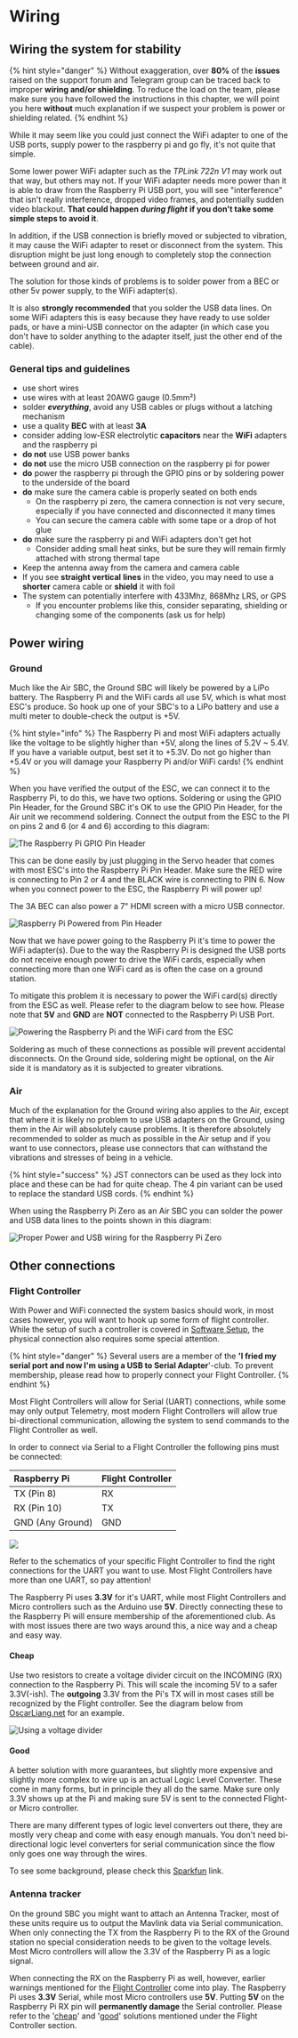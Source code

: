 # Wiring

## Wiring the system for stability

{% hint style="danger" %}
Without exaggeration, over **80%** of the **issues** raised on the support forum and Telegram group can be traced back to improper **wiring and/or shielding**. To reduce the load on the team, please make sure you have followed the instructions in this chapter, we will point you here **without** much explanation if we suspect your problem is power or shielding related.
{% endhint %}

While it may seem like you could just connect the WiFi adapter to one of the USB ports, supply power to the raspberry pi and go fly, it's not quite that simple.

Some lower power WiFi adapter such as the _TPLink 722n V1_ may work out that way, but others may not. If your WiFi adapter needs more power than it is able to draw from the Raspberry Pi USB port, you will see "interference" that isn't really interference, dropped video frames, and potentially sudden video blackout. **That could happen** _**during flight**_ **if you don't take some simple steps to avoid it**.

In addition, if the USB connection is briefly moved or subjected to vibration, it may cause the WiFi adapter to reset or disconnect from the system. This disruption might be just long enough to completely stop the connection between ground and air.

The solution for those kinds of problems is to solder power from a BEC or other 5v power supply, to the WiFi adapter\(s\).

It is also **strongly recommended** that you solder the USB data lines. On some WiFi adapters this is easy because they have ready to use solder pads, or have a mini-USB connector on the adapter \(in which case you don't have to solder anything to the adapter itself, just the other end of the cable\).

### General tips and guidelines

* use short wires
* use wires with at least 20AWG gauge \(0.5mm²\)
* solder _**everything**_, avoid any USB cables or plugs without a latching mechanism
* use a quality **BEC** with at least **3A**
* consider adding low-ESR electrolytic **capacitors** near the **WiFi** adapters and the raspberry pi
* **do not** use USB power banks
* **do not** use the micro USB connection on the raspberry pi for power
* **do** power the raspberry pi through the GPIO pins or by soldering power to the underside of the board
* **do** make sure the camera cable is properly seated on both ends
  * On the raspberry pi zero, the camera connection is not very secure, especially if you have connected and disconnected it many times
  * You can secure the camera cable with some tape or a drop of hot glue
* **do** make sure the raspberry pi and WiFi adapters don't get hot
  * Consider adding small heat sinks, but be sure they will remain firmly attached with strong thermal tape
* Keep the antenna away from the camera and camera cable
* If you see **straight vertical** **lines** in the video, you may need to use a **shorter** camera cable or **shield** it with foil
* The system can potentially interfere with 433Mhz, 868Mhz LRS, or GPS
  * If you encounter problems like this, consider separating, shielding or changing some of the components \(ask us for help\)

## Power wiring

### Ground

Much like the Air SBC, the Ground SBC will likely be powered by a LiPo battery. The Raspberry Pi and the WiFi cards all use 5V, which is what most ESC's produce. So hook up one of your SBC's to a LiPo battery and use a multi meter to double-check the output is +5V.

{% hint style="info" %}
The Raspberry Pi and most WiFi adapters actually like the voltage to be slightly higher than +5V, along the lines of 5.2V ~ 5.4V. If you have a variable output, best set it to +5.3V. Do not go higher than +5.4V or you will damage your Raspberry Pi and/or WiFi cards!
{% endhint %}

When you have verified the output of the ESC, we can connect it to the Raspberry Pi, to do this, we have two options. Soldering or using the GPIO Pin Header, for the Ground SBC it's OK to use the GPIO Pin Header, for the Air unit we recommend soldering. Connect the output from the ESC to the PI on pins 2 and 6 \(or 4 and 6\) according to this diagram:

![The Raspberry Pi GPIO Pin Header](../.gitbook/assets/image%20%2823%29.png)

This can be done easily by just plugging in the Servo header that comes with most ESC's into the Raspberry Pi Pin Header. Make sure the RED wire is connecting to Pin 2 or 4 and the BLACK wire is connecting to PIN 6. Now when you connect power to the ESC, the Raspberry Pi will power up!

The 3A BEC can also power a 7" HDMI screen with a micro USB connector.

![Raspberry Pi Powered from Pin Header](../.gitbook/assets/image%20%281%29.png)

Now that we have power going to the Raspberry Pi it's time to power the WiFi adapter\(s\). Due to the way the Raspberry Pi is designed the USB ports do not receive enough power to drive the WiFi cards, especially when connecting more than one WiFi card as is often the case on a ground station.

To mitigate this problem it is necessary to power the WiFi card\(s\) directly from the ESC as well. Please refer to the diagram below to see how. Please note that **5V** and **GND** are **NOT** connected to the Raspberry Pi USB Port.

![Powering the Raspberry Pi and the WiFi card from the ESC](../.gitbook/assets/image%20%283%29.png)

Soldering as much of these connections as possible will prevent accidental disconnects. On the Ground side, soldering might be optional, on the Air side it is mandatory as it is subjected to greater vibrations.

### Air

Much of the explanation for the Ground wiring also applies to the Air, except that where it is likely no problem to use USB adapters on the Ground, using them in the Air will absolutely cause problems. It is therefore absolutely recommended to solder as much as possible in the Air setup and if you want to use connectors, please use connectors that can withstand the vibrations and stresses of being in a vehicle. 

{% hint style="success" %}
JST connectors can be used as they lock into place and these can be had for quite cheap. The 4 pin variant can be used to replace the standard USB cords. 
{% endhint %}

When using the Raspberry Pi Zero as an Air SBC you can solder the power and USB data lines to the points shown in this diagram:

![Proper Power and USB wiring for the Raspberry Pi Zero](../.gitbook/assets/image%20%288%29.png)

## Other connections

### Flight Controller

With Power and WiFi connected the system basics should work, in most cases  however, you will want to hook up some form of flight controller. While the setup of such a controller is covered in [Software Setup](../software-setup/telemetry-and-osd.md), the physical connection also requires some special attention.

{% hint style="danger" %}
Several users are a member of the **'I fried my serial port and now I'm using a USB to Serial Adapter**'-club. To prevent membership, please read how to properly connect your Flight Controller.
{% endhint %}

Most Flight Controllers will allow for Serial \(UART\) connections, while some may only output Telemetry, most modern Flight Controllers will allow true bi-directional communication, allowing the system to send commands to the Flight Controller as well. 

In order to connect via Serial to a Flight Controller the following pins must be connected:

| Raspberry Pi | Flight Controller |
| :--- | :--- |
| TX \(Pin 8\) | RX |
| RX \(Pin 10\) | TX |
| GND \(Any Ground\) | GND |

![](../.gitbook/assets/image%20%286%29.png)

Refer to the schematics of your specific Flight Controller to find the right connections for the UART you want to use. Most Flight Controllers have more than one UART, so pay attention!

The Raspberry Pi uses **3.3V** for it's UART, while most Flight Controllers and Micro controllers such as the Arduino use **5V**. Directly connecting these to the Raspberry Pi will ensure membership of the aforementioned club. As with most issues there are two ways around this, a nice way and a cheap and easy way.

#### Cheap

Use two resistors to create a voltage divider circuit on the INCOMING \(RX\) connection to the Raspberry Pi. This will scale the incoming 5V to a safer 3.3V\(-ish\). The **outgoing** 3.3V from the Pi's TX will in most cases still be recognized by the Flight controller. See the diagram below from [OscarLiang.net](http://OscarLiang.net) for an example.

![Using a voltage divider](../.gitbook/assets/image%20%287%29.png)

#### Good

A better solution with more guarantees, but slightly more expensive and slightly more complex to wire up is an actual Logic Level Converter. These come in many forms, but in principle they all do the same. Make sure only 3.3V shows up at the Pi and making sure 5V is sent to the connected Flight- or Micro controller.

There are many different types of logic level converters out there, they are mostly very cheap and come with easy enough manuals. You don't need bi-directional logic level converters for serial communication since the flow only goes one way through the wires.

To see some background, please check this [Sparkfun](https://learn.sparkfun.com/tutorials/bi-directional-logic-level-converter-hookup-guide/all) link.

### Antenna tracker

On the ground SBC you might want to attach an Antenna Tracker, most of these units require us to output the Mavlink data via Serial communication. When only connecting the TX from the Raspberry Pi to the RX of the Ground station no special consideration needs to be given to the voltage levels. Most Micro controllers will allow the 3.3V of the Raspberry Pi as a logic signal.

When connecting the RX on the Raspberry Pi as well, however, earlier warnings mentioned for the [Flight Controller](wiring.md#flight-controller) come into play. The Raspberry Pi uses **3.3V** Serial, while most Micro controllers use **5V**. Putting **5V** on the Raspberry Pi RX pin will **permanently damage** the Serial controller. Please refer to the '[cheap](wiring.md#cheap)' and '[good](wiring.md#good)' solutions mentioned under the Flight Controller section.


